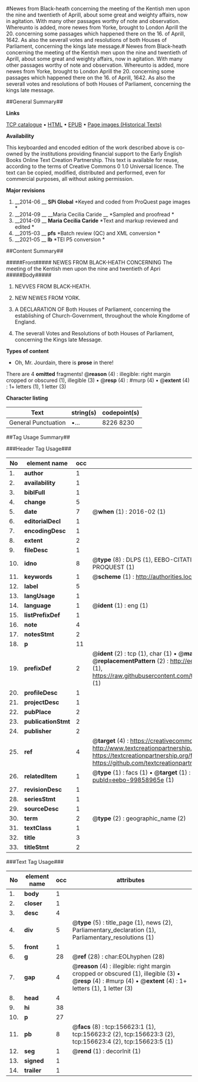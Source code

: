 #Newes from Black-heath concerning the meeting of the Kentish men upon the nine and twentieth of Aprill, about some great and weighty affairs, now in agitation. With many other passages worthy of note and observation. Whereunto is added, more newes from Yorke, brought to London Aprill the 20. concerning some passages which happened there on the 16. of Aprill, 1642. As also the severall votes and resolutions of both Houses of Parliament, concerning the kings late message.#
Newes from Black-heath concerning the meeting of the Kentish men upon the nine and twentieth of Aprill, about some great and weighty affairs, now in agitation. With many other passages worthy of note and observation. Whereunto is added, more newes from Yorke, brought to London Aprill the 20. concerning some passages which happened there on the 16. of Aprill, 1642. As also the severall votes and resolutions of both Houses of Parliament, concerning the kings late message.

##General Summary##

**Links**

[TCP catalogue](http://www.ota.ox.ac.uk/tcp/)  • 
[HTML](http://tei.it.ox.ac.uk/tcp/Texts-HTML/free/A90/A90072.html)  • 
[EPUB](http://tei.it.ox.ac.uk/tcp/Texts-EPUB/free/A90/A90072.epub) • 
[Page images (Historical Texts)](https://historicaltexts.jisc.ac.uk/eebo-99858965e)

**Availability**

This keyboarded and encoded edition of the work described above is co-owned by the
    institutions providing financial support to the Early English Books Online Text Creation
    Partnership. This text is available for reuse, according to the terms of  Creative Commons 0 1.0 Universal
    licence. The text can be copied, modified, distributed and performed, even for commercial
    purposes, all without asking permission.

**Major revisions**

1. __2014-06 __ __SPi Global__ *Keyed and coded from ProQuest page images *
1. __2014-09 __ __Maria Cecilia Caride __ *Sampled and proofread *
1. __2014-09 __ __Maria Cecilia Caride__ *Text and markup reviewed and edited *
1. __2015-03 __ __pfs__ *Batch review (QC) and XML conversion *
1. __2021-05 __ __lb__ *TEI P5 conversion *

##Content Summary##

#####Front#####
NEWES FROM BLACK-HEATH CONCERNING The meeting of the Kentish men upon the nine and twentieth of Apri
#####Body#####

1. NEVVES FROM BLACK-HEATH.

1. NEW NEWES FROM YORK.

1. A DECLARATION OF Both Houses of Parliament, concerning the establishing of Church-Government, throughout the whole Kingdome of England.

1. The severall Votes and Resolutions of both Houses of Parliament, concerning the Kings late Message.

**Types of content**

  * Oh, Mr. Jourdain, there is **prose** in there!

There are 4 **omitted** fragments! 
 @__reason__ (4) : illegible: right margin cropped or obscured (1), illegible (3)  •  @__resp__ (4) : #murp (4)  •  @__extent__ (4) : 1+ letters (1), 1 letter (3)

**Character listing**


|Text|string(s)|codepoint(s)|
|---|---|---|
|General Punctuation|•…|8226 8230|

##Tag Usage Summary##

###Header Tag Usage###

|No|element name|occ|attributes|
|---|---|---|---|
|1.|__author__|1||
|2.|__availability__|1||
|3.|__biblFull__|1||
|4.|__change__|5||
|5.|__date__|7| @__when__ (1) : 2016-02 (1)|
|6.|__editorialDecl__|1||
|7.|__encodingDesc__|1||
|8.|__extent__|2||
|9.|__fileDesc__|1||
|10.|__idno__|8| @__type__ (8) : DLPS (1), EEBO-CITATION (1), VID (1), EEBO-PROQUEST (1), STC (3), PROQUEST (1)|
|11.|__keywords__|1| @__scheme__ (1) : http://authorities.loc.gov/ (1)|
|12.|__label__|5||
|13.|__langUsage__|1||
|14.|__language__|1| @__ident__ (1) : eng (1)|
|15.|__listPrefixDef__|1||
|16.|__note__|4||
|17.|__notesStmt__|2||
|18.|__p__|11||
|19.|__prefixDef__|2| @__ident__ (2) : tcp (1), char (1)  •  @__matchPattern__ (2) : ([0-9\-]+):([0-9IVX]+) (1), (.+) (1)  •  @__replacementPattern__ (2) : http://eebo.chadwyck.com/downloadtiff?vid=$1&page=$2 (1), https://raw.githubusercontent.com/textcreationpartnership/Texts/master/tcpchars.xml#$1 (1)|
|20.|__profileDesc__|1||
|21.|__projectDesc__|1||
|22.|__pubPlace__|2||
|23.|__publicationStmt__|2||
|24.|__publisher__|2||
|25.|__ref__|4| @__target__ (4) : https://creativecommons.org/publicdomain/zero/1.0/ (1), http://www.textcreationpartnership.org/docs/. (1), https://textcreationpartnership.org/faq/#faq05 (1), https://github.com/textcreationpartnership (1)|
|26.|__relatedItem__|1| @__type__ (1) : facs (1)  •  @__target__ (1) : https://data.historicaltexts.jisc.ac.uk/view?pubId=eebo-99858965e (1)|
|27.|__revisionDesc__|1||
|28.|__seriesStmt__|1||
|29.|__sourceDesc__|1||
|30.|__term__|2| @__type__ (2) : geographic_name (2)|
|31.|__textClass__|1||
|32.|__title__|3||
|33.|__titleStmt__|2||


###Text Tag Usage###

|No|element name|occ|attributes|
|---|---|---|---|
|1.|__body__|1||
|2.|__closer__|1||
|3.|__desc__|4||
|4.|__div__|5| @__type__ (5) : title_page (1), news (2), Parliamentary_declaration (1), Parliamentary_resolutions (1)|
|5.|__front__|1||
|6.|__g__|28| @__ref__ (28) : char:EOLhyphen (28)|
|7.|__gap__|4| @__reason__ (4) : illegible: right margin cropped or obscured (1), illegible (3)  •  @__resp__ (4) : #murp (4)  •  @__extent__ (4) : 1+ letters (1), 1 letter (3)|
|8.|__head__|4||
|9.|__hi__|38||
|10.|__p__|27||
|11.|__pb__|8| @__facs__ (8) : tcp:156623:1 (1), tcp:156623:2 (2), tcp:156623:3 (2), tcp:156623:4 (2), tcp:156623:5 (1)|
|12.|__seg__|1| @__rend__ (1) : decorInit (1)|
|13.|__signed__|1||
|14.|__trailer__|1||
